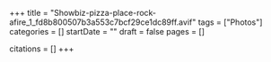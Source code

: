 +++
title = "Showbiz-pizza-place-rock-afire_1_fd8b800507b3a553c7bcf29ce1dc89ff.avif"
tags = ["Photos"]
categories = []
startDate = ""
draft = false
pages = []

citations = []
+++
